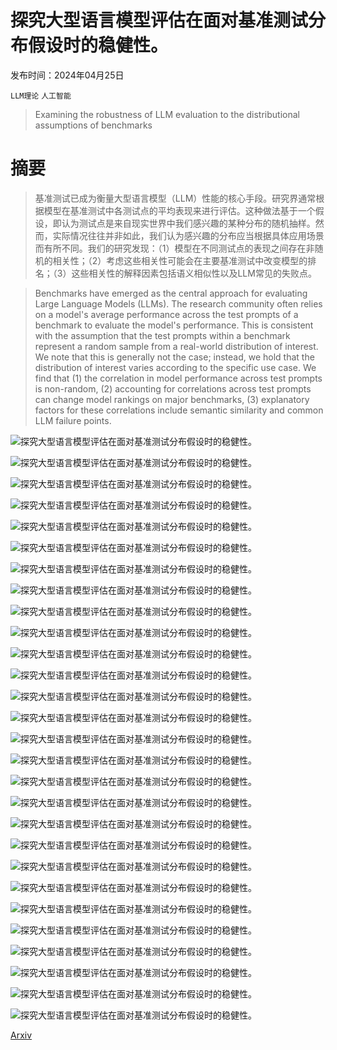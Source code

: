 # 探究大型语言模型评估在面对基准测试分布假设时的稳健性。

发布时间：2024年04月25日

`LLM理论` `人工智能`

> Examining the robustness of LLM evaluation to the distributional assumptions of benchmarks

# 摘要

> 基准测试已成为衡量大型语言模型（LLM）性能的核心手段。研究界通常根据模型在基准测试中各测试点的平均表现来进行评估。这种做法基于一个假设，即认为测试点是来自现实世界中我们感兴趣的某种分布的随机抽样。然而，实际情况往往并非如此，我们认为感兴趣的分布应当根据具体应用场景而有所不同。我们的研究发现：（1）模型在不同测试点的表现之间存在非随机的相关性；（2）考虑这些相关性可能会在主要基准测试中改变模型的排名；（3）这些相关性的解释因素包括语义相似性以及LLM常见的失败点。

> Benchmarks have emerged as the central approach for evaluating Large Language Models (LLMs). The research community often relies on a model's average performance across the test prompts of a benchmark to evaluate the model's performance. This is consistent with the assumption that the test prompts within a benchmark represent a random sample from a real-world distribution of interest. We note that this is generally not the case; instead, we hold that the distribution of interest varies according to the specific use case. We find that (1) the correlation in model performance across test prompts is non-random, (2) accounting for correlations across test prompts can change model rankings on major benchmarks, (3) explanatory factors for these correlations include semantic similarity and common LLM failure points.

![探究大型语言模型评估在面对基准测试分布假设时的稳健性。](../../..//opt/data/Projects/HuggingArxiv/paper_images/2404.16966/x1.png)

![探究大型语言模型评估在面对基准测试分布假设时的稳健性。](../../..//opt/data/Projects/HuggingArxiv/paper_images/2404.16966/x2.png)

![探究大型语言模型评估在面对基准测试分布假设时的稳健性。](../../..//opt/data/Projects/HuggingArxiv/paper_images/2404.16966/x3.png)

![探究大型语言模型评估在面对基准测试分布假设时的稳健性。](../../..//opt/data/Projects/HuggingArxiv/paper_images/2404.16966/x4.png)

![探究大型语言模型评估在面对基准测试分布假设时的稳健性。](../../..//opt/data/Projects/HuggingArxiv/paper_images/2404.16966/x5.png)

![探究大型语言模型评估在面对基准测试分布假设时的稳健性。](../../..//opt/data/Projects/HuggingArxiv/paper_images/2404.16966/x6.png)

![探究大型语言模型评估在面对基准测试分布假设时的稳健性。](../../..//opt/data/Projects/HuggingArxiv/paper_images/2404.16966/x7.png)

![探究大型语言模型评估在面对基准测试分布假设时的稳健性。](../../..//opt/data/Projects/HuggingArxiv/paper_images/2404.16966/x8.png)

![探究大型语言模型评估在面对基准测试分布假设时的稳健性。](../../..//opt/data/Projects/HuggingArxiv/paper_images/2404.16966/x9.png)

![探究大型语言模型评估在面对基准测试分布假设时的稳健性。](../../..//opt/data/Projects/HuggingArxiv/paper_images/2404.16966/x10.png)

![探究大型语言模型评估在面对基准测试分布假设时的稳健性。](../../..//opt/data/Projects/HuggingArxiv/paper_images/2404.16966/x11.png)

![探究大型语言模型评估在面对基准测试分布假设时的稳健性。](../../..//opt/data/Projects/HuggingArxiv/paper_images/2404.16966/x12.png)

![探究大型语言模型评估在面对基准测试分布假设时的稳健性。](../../..//opt/data/Projects/HuggingArxiv/paper_images/2404.16966/x13.png)

![探究大型语言模型评估在面对基准测试分布假设时的稳健性。](../../..//opt/data/Projects/HuggingArxiv/paper_images/2404.16966/x14.png)

![探究大型语言模型评估在面对基准测试分布假设时的稳健性。](../../..//opt/data/Projects/HuggingArxiv/paper_images/2404.16966/x15.png)

![探究大型语言模型评估在面对基准测试分布假设时的稳健性。](../../..//opt/data/Projects/HuggingArxiv/paper_images/2404.16966/x16.png)

![探究大型语言模型评估在面对基准测试分布假设时的稳健性。](../../..//opt/data/Projects/HuggingArxiv/paper_images/2404.16966/x17.png)

![探究大型语言模型评估在面对基准测试分布假设时的稳健性。](../../..//opt/data/Projects/HuggingArxiv/paper_images/2404.16966/x18.png)

![探究大型语言模型评估在面对基准测试分布假设时的稳健性。](../../..//opt/data/Projects/HuggingArxiv/paper_images/2404.16966/x19.png)

![探究大型语言模型评估在面对基准测试分布假设时的稳健性。](../../..//opt/data/Projects/HuggingArxiv/paper_images/2404.16966/x20.png)

![探究大型语言模型评估在面对基准测试分布假设时的稳健性。](../../..//opt/data/Projects/HuggingArxiv/paper_images/2404.16966/x21.png)

![探究大型语言模型评估在面对基准测试分布假设时的稳健性。](../../..//opt/data/Projects/HuggingArxiv/paper_images/2404.16966/x22.png)

![探究大型语言模型评估在面对基准测试分布假设时的稳健性。](../../..//opt/data/Projects/HuggingArxiv/paper_images/2404.16966/x23.png)

![探究大型语言模型评估在面对基准测试分布假设时的稳健性。](../../..//opt/data/Projects/HuggingArxiv/paper_images/2404.16966/x24.png)

![探究大型语言模型评估在面对基准测试分布假设时的稳健性。](../../..//opt/data/Projects/HuggingArxiv/paper_images/2404.16966/x25.png)

![探究大型语言模型评估在面对基准测试分布假设时的稳健性。](../../..//opt/data/Projects/HuggingArxiv/paper_images/2404.16966/x26.png)

![探究大型语言模型评估在面对基准测试分布假设时的稳健性。](../../..//opt/data/Projects/HuggingArxiv/paper_images/2404.16966/x27.png)

![探究大型语言模型评估在面对基准测试分布假设时的稳健性。](../../..//opt/data/Projects/HuggingArxiv/paper_images/2404.16966/x28.png)

[Arxiv](https://arxiv.org/abs/2404.16966)